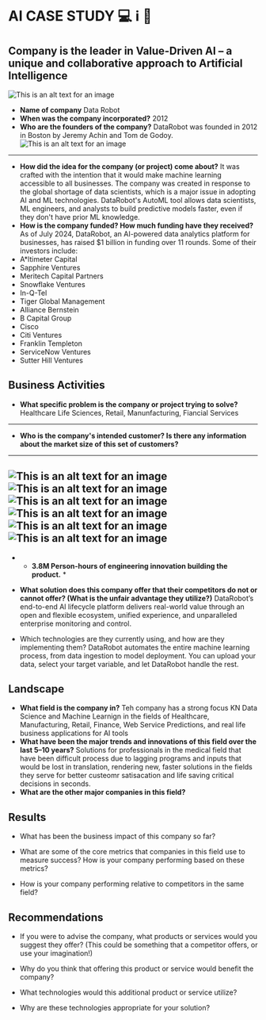 # AI CASE STUDY :computer:  	:information_source:  :robot: 
## Company is the leader in Value-Driven AI – a unique and collaborative approach to Artificial Intelligence
![This is an alt text for an image](https://img.stackshare.io/stack/14853/default_f33e23a19f9d3f56464a80af5c3bbd9c00c39cce.png)

* **Name of company**
Data Robot
* **When was the company incorporated?**
2012
* **Who are the founders of the company?**
DataRobot was founded in 2012 in Boston by Jeremy Achin and Tom de Godoy.
![This is an alt text for an image](https://i.pinimg.com/736x/07/6f/ab/076fab876d5aa96a5b467672c176c344.jpg)
----
* **How did the idea for the company (or project) come about?**
It was crafted with the intention that it would  make machine learning accessible to all businesses. The company was created in response to the global shortage of data scientists, which is a major issue in adopting AI and ML technologies. DataRobot's AutoML tool allows data scientists, ML engineers, and analysts to build predictive models faster, even if they don't have prior ML knowledge. 
* **How is the company funded? How much funding have they received?**
As of July 2024, DataRobot, an AI-powered data analytics platform for businesses, has raised $1 billion in funding over 11 rounds. Some of their investors include:
* A*ltimeter Capital
* Sapphire Ventures
* Meritech Capital Partners
* Snowflake Ventures
* In-Q-Tel
* Tiger Global Management
* Alliance Bernstein
* B Capital Group
* Cisco
* Citi Ventures
* Franklin Templeton
* ServiceNow Ventures
* Sutter Hill Ventures 

## Business Activities

* **What specific problem is the company or project trying to solve?**
Healthcare Life Sciences, Retail, Manunfacturing, Fiancial Services
----

* **Who is the company's intended customer? Is there any information about the market size of this set of customers?**
----
![This is an alt text for an image](https://www.datarobot.com/wp-content/uploads/2021/11/CVS-Health-logo-color.svg) 
![This is an alt text for an image](https://www.datarobot.com/wp-content/uploads/2022/06/phopenix-childrens-logo.png)
![This is an alt text for an image](https://www.datarobot.com/wp-content/uploads/2021/09/8451-logo-color.svg)
![This is an alt text for an image](https://www.datarobot.com/wp-content/uploads/2023/11/FordDirect-wordmark.png)
![This is an alt text for an image](https://www.datarobot.com/wp-content/uploads/2023/05/INCHcape-L_BIG-1024x187.png)
![This is an alt text for an image](https://www.datarobot.com/wp-content/uploads/2023/03/freddie-mac-logo-color.png)
----
* * **3.8M Person-hours of engineering innovation building the product.**  *

* **What solution does this company offer that their competitors do not or cannot offer? (What is the unfair advantage they utilize?)**
DataRobot’s end-to-end AI lifecycle platform delivers real-world value through an open and flexible ecosystem, unified experience, and unparalleled enterprise monitoring and control.
* Which technologies are they currently using, and how are they implementing them?
DataRobot automates the entire machine learning process, from data ingestion to model deployment. You can upload your data, select your target variable, and let DataRobot handle the rest.
## Landscape

* **What field is the company in?**
Teh company has a strong focus KN Data Science and Machine Learnign in the fields of Healthcare, Manufacturing, Retail, Finance, Web Service Predictions, and real life business applications for AI tools
* **What have been the major trends and innovations of this field over the last 5&ndash;10 years?**
Solutions for professionals in the medical field that have been difficult process due to lagging programs and inputs that would be lost in translation, rendering new, faster solutions in the fields they serve for better custeomr satisacation and life saving critical decisions in seconds. 
* **What are the other major companies in this field?**

## Results

* What has been the business impact of this company so far?

* What are some of the core metrics that companies in this field use to measure success? How is your company performing based on these metrics?

* How is your company performing relative to competitors in the same field?

## Recommendations

* If you were to advise the company, what products or services would you suggest they offer? (This could be something that a competitor offers, or use your imagination!)

* Why do you think that offering this product or service would benefit the company?

* What technologies would this additional product or service utilize?

* Why are these technologies appropriate for your solution?
